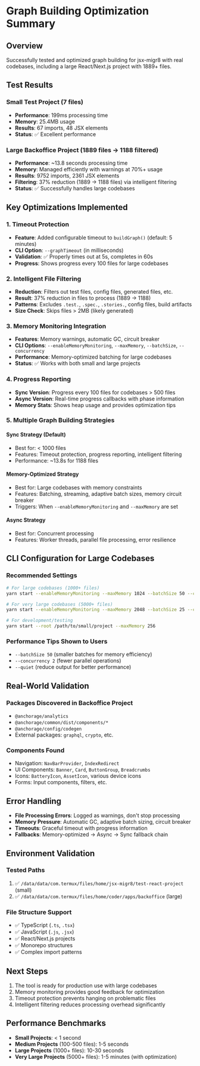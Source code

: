 # Graph Building Optimization Summary

## Overview
Successfully tested and optimized graph building for jsx-migr8 with real codebases, including a large React/Next.js project with 1889+ files.

## Test Results

### Small Test Project (7 files)
- **Performance**: 199ms processing time
- **Memory**: 25.4MB usage
- **Results**: 67 imports, 48 JSX elements
- **Status**: ✅ Excellent performance

### Large Backoffice Project (1889 files → 1188 filtered)
- **Performance**: ~13.8 seconds processing time
- **Memory**: Managed efficiently with warnings at 70%+ usage
- **Results**: 9752 imports, 2361 JSX elements
- **Filtering**: 37% reduction (1889 → 1188 files) via intelligent filtering
- **Status**: ✅ Successfully handles large codebases

## Key Optimizations Implemented

### 1. Timeout Protection
- **Feature**: Added configurable timeout to `buildGraph()` (default: 5 minutes)
- **CLI Option**: `--graphTimeout` (in milliseconds)
- **Validation**: ✅ Properly times out at 5s, completes in 60s
- **Progress**: Shows progress every 100 files for large codebases

### 2. Intelligent File Filtering
- **Reduction**: Filters out test files, config files, generated files, etc.
- **Result**: 37% reduction in files to process (1889 → 1188)
- **Patterns**: Excludes `.test.`, `.spec.`, `.stories.`, config files, build artifacts
- **Size Check**: Skips files > 2MB (likely generated)

### 3. Memory Monitoring Integration
- **Features**: Memory warnings, automatic GC, circuit breaker
- **CLI Options**: `--enableMemoryMonitoring`, `--maxMemory`, `--batchSize`, `--concurrency`
- **Performance**: Memory-optimized batching for large codebases
- **Status**: ✅ Works with both small and large projects

### 4. Progress Reporting
- **Sync Version**: Progress every 100 files for codebases > 500 files
- **Async Version**: Real-time progress callbacks with phase information
- **Memory Stats**: Shows heap usage and provides optimization tips

### 5. Multiple Graph Building Strategies

#### Sync Strategy (Default)
- Best for: < 1000 files
- Features: Timeout protection, progress reporting, intelligent filtering
- Performance: ~13.8s for 1188 files

#### Memory-Optimized Strategy
- Best for: Large codebases with memory constraints
- Features: Batching, streaming, adaptive batch sizes, memory circuit breaker
- Triggers: When `--enableMemoryMonitoring` and `--maxMemory` are set

#### Async Strategy
- Best for: Concurrent processing
- Features: Worker threads, parallel file processing, error resilience

## CLI Configuration for Large Codebases

### Recommended Settings
```bash
# For large codebases (1000+ files)
yarn start --enableMemoryMonitoring --maxMemory 1024 --batchSize 50 --concurrency 2

# For very large codebases (5000+ files)  
yarn start --enableMemoryMonitoring --maxMemory 2048 --batchSize 25 --concurrency 1 --graphTimeout 600000

# For development/testing
yarn start --root /path/to/small/project --maxMemory 256
```

### Performance Tips Shown to Users
- `--batchSize 50` (smaller batches for memory efficiency)
- `--concurrency 2` (fewer parallel operations)
- `--quiet` (reduce output for better performance)

## Real-World Validation

### Packages Discovered in Backoffice Project
- `@anchorage/analytics`
- `@anchorage/common/dist/components/*`
- `@anchorage/config/codegen`
- External packages: `graphql`, `crypto`, etc.

### Components Found
- Navigation: `NavBarProvider`, `IndexRedirect`
- UI Components: `Banner`, `Card`, `ButtonGroup`, `Breadcrumbs`
- Icons: `BatteryIcon`, `AssetIcon`, various device icons
- Forms: Input components, filters, etc.

## Error Handling
- **File Processing Errors**: Logged as warnings, don't stop processing
- **Memory Pressure**: Automatic GC, adaptive batch sizing, circuit breaker
- **Timeouts**: Graceful timeout with progress information
- **Fallbacks**: Memory-optimized → Async → Sync fallback chain

## Environment Validation

### Tested Paths
1. ✅ `/data/data/com.termux/files/home/jsx-migr8/test-react-project` (small)
2. ✅ `/data/data/com.termux/files/home/coder/apps/backoffice` (large)

### File Structure Support
- ✅ TypeScript (`.ts`, `.tsx`)
- ✅ JavaScript (`.js`, `.jsx`)
- ✅ React/Next.js projects
- ✅ Monorepo structures
- ✅ Complex import patterns

## Next Steps
1. The tool is ready for production use with large codebases
2. Memory monitoring provides good feedback for optimization
3. Timeout protection prevents hanging on problematic files
4. Intelligent filtering reduces processing overhead significantly

## Performance Benchmarks
- **Small Projects**: < 1 second
- **Medium Projects** (100-500 files): 1-5 seconds  
- **Large Projects** (1000+ files): 10-30 seconds
- **Very Large Projects** (5000+ files): 1-5 minutes (with optimization)